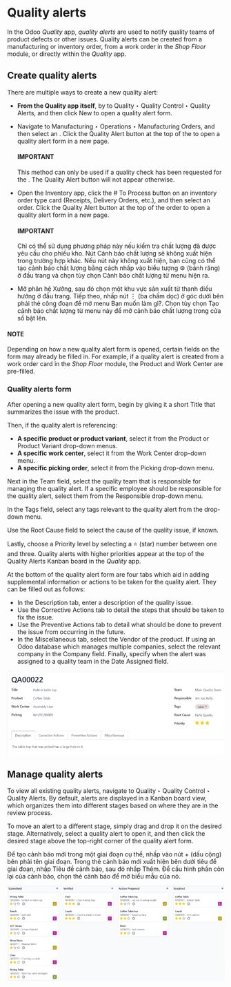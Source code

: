 # Quality alerts

In the Odoo *Quality* app, *quality alerts* are used to notify quality teams of product defects or
other issues. Quality alerts can be created from a manufacturing or inventory order, from a work
order in the *Shop Floor* module, or directly within the *Quality* app.

## Create quality alerts

There are multiple ways to create a new quality alert:

- **From the Quality app itself**, by to Quality ‣  Quality Control ‣ Quality
  Alerts, and then click New to open a quality alert form.
- Navigate to Manufacturing ‣ Operations ‣ Manufacturing Orders, and then
  select an . Click the Quality Alert button at the top of the  to open a
  quality alert form in a new page.

  #### IMPORTANT
  This method can only be used if a quality check has been requested for the . The
  Quality Alert button will not appear otherwise.
- Open the Inventory app, click the # To Process button on an inventory
  order type card (Receipts, Delivery Orders, etc.), and then select an order. Click the
  Quality Alert button at the top of the order to open a quality alert form in a new
  page.

  #### IMPORTANT
  Chỉ có thể sử dụng phương pháp này nếu kiểm tra chất lượng đã được yêu cầu cho phiếu kho. Nút Cảnh báo chất lượng sẽ không xuất hiện trong trường hợp khác. Nếu nút này không xuất hiện, bạn cũng có thể tạo cảnh báo chất lượng bằng cách nhấp vào biểu tượng ⚙️ (bánh răng) ở đầu trang và chọn tùy chọn Cảnh báo chất lượng từ menu hiện ra.
- Mở phân hệ Xưởng, sau đó chọn một khu vực sản xuất từ thanh điều hướng ở đầu trang. Tiếp theo, nhấp nút ⋮ (ba chấm dọc) ở góc dưới bên phải thẻ công đoạn để mở menu Bạn muốn làm gì?. Chọn tùy chọn Tạo cảnh báo chất lượng từ menu này để mở cảnh báo chất lượng trong cửa sổ bật lên.

#### NOTE
Depending on how a new quality alert form is opened, certain fields on the form may already be
filled in. For example, if a quality alert is created from a work order card in the *Shop Floor*
module, the Product and Work Center are pre-filled.

### Quality alerts form

After opening a new quality alert form, begin by giving it a short Title that summarizes
the issue with the product.

Then, if the quality alert is referencing:

- **A specific product or product variant**, select it from the Product or
  Product Variant drop-down menus.
- **A specific work center**, select it from the Work Center drop-down menu.
- **A specific picking order**, select it from the Picking drop-down menu.

Next in the Team field, select the quality team that is responsible for managing the
quality alert. If a specific employee should be responsible for the quality alert, select them from
the Responsible drop-down menu.

In the Tags field, select any tags relevant to the quality alert from the drop-down
menu.

Use the Root Cause field to select the cause of the quality issue, if known.

Lastly, choose a Priority level by selecting a ⭐ (star) number between one
and three. Quality alerts with higher priorities appear at the top of the Quality Alerts
Kanban board in the *Quality* app.

At the bottom of the quality alert form are four tabs which aid in adding supplemental information
or actions to be taken for the quality alert. They can be filled out as follows:

- In the Description tab, enter a description of the quality issue.
- Use the Corrective Actions tab to detail the steps that should be taken to fix the
  issue.
- Use the Preventive Actions tab to detail what should be done to prevent the issue from
  occurring in the future.
- In the Miscellaneous tab, select the Vendor of the product. If using an
  Odoo database which manages multiple companies, select the relevant company in the
  Company field. Finally, specify when the alert was assigned to a quality team in the
  Date Assigned field.

![A quality alert form that has been filled out.](../../../../.gitbook/assets/alert-form1.png)

## Manage quality alerts

To view all existing quality alerts, navigate to Quality ‣ Quality Control ‣
Quality Alerts. By default, alerts are displayed in a Kanban board view, which organizes them into
different stages based on where they are in the review process.

To move an alert to a different stage, simply drag and drop it on the desired stage. Alternatively,
select a quality alert to open it, and then click the desired stage above the top-right corner of
the quality alert form.

Để tạo cảnh báo mới trong một giai đoạn cụ thể, nhấp vào nút + (dấu cộng) bên phải tên giai đoạn. Trong thẻ cảnh báo mới xuất hiện bên dưới tiêu đề giai đoạn, nhập Tiêu đề cảnh báo, sau đó nhấp Thêm. Để cấu hình phần còn lại của cảnh báo, chọn thẻ cảnh báo để mở biểu mẫu của nó.

![The Quality Alerts page, displaying alerts in a Kanban view.](../../../../.gitbook/assets/alert-kanban.png)
